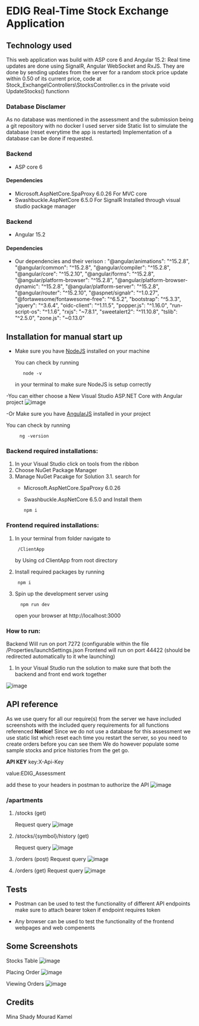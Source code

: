 # EDIG Real-Time Stock Exchange Application

## Technology used
This web application was build with ASP core 6 and Angular 15.2:
Real time updates are done using SignalR, Angular WebSocket and RxJS.
They are done by sending updates from the server for a random stock price update within 0.50 of its current price, code at Stock_Exchange\Controllers\StocksController.cs
in the private void UpdateStocks() functionn

### Database Disclamer
  As no database was mentioned in the assessment and the submission being a git repository with no docker I used server side Static list to simulate the database (reset everytime the app is restarted)
  Implementation of a database can be done if requested.
### Backend 
- ASP core 6
#### Dependencies

- Microsoft.AspNetCore.SpaProxy 6.0.26
  For MVC core
- Swashbuckle.AspNetCore 6.5.0
  For SignalR
Installed through visual studio package manager

### Backend 
- Angular 15.2
#### Dependencies
- Our dependencies and their verison :
"@angular/animations": "^15.2.8",
"@angular/common": "^15.2.8",
"@angular/compiler": "^15.2.8",
"@angular/core": "^15.2.10",
"@angular/forms": "^15.2.8",
"@angular/platform-browser": "^15.2.8",
"@angular/platform-browser-dynamic": "^15.2.8",
"@angular/platform-server": "^15.2.8",
"@angular/router": "^15.2.10",
"@aspnet/signalr": "^1.0.27",
"@fortawesome/fontawesome-free": "^6.5.2",
"bootstrap": "^5.3.3",
"jquery": "^3.6.4",
"oidc-client": "^1.11.5",
"popper.js": "^1.16.0",
"run-script-os": "^1.1.6",
"rxjs": "~7.8.1",
"sweetalert2": "^11.10.8",
"tslib": "^2.5.0",
"zone.js": "~0.13.0"

  
## Installation for manual start up


- Make sure you have [NodeJS](https://nodejs.org/en/) installed on your machine

  You can check by running

         node -v

  in your terminal to make sure NodeJS is setup correctly

-You can either choose a New Visual Studio ASP.NET Core with Angular project
![image](https://github.com/minashady/assets/blob/main/CoreProject.png)

-Or Make sure you have [AngularJS](https://angular.io/guide/setup-local) installed in your project

You can check by running

         ng -version

### Backend required installations:
1. In your Visual Studio click on tools from the ribbon
2. Choose NuGet Package Manager
3. Manage NuGet Pacakge for Solution
   3.1. search for
   - Microsoft.AspNetCore.SpaProxy 6.0.26
   - Swashbuckle.AspNetCore 6.5.0
     and Install them
  

         npm i

### Frontend required installations:

1.  In your terminal from folder navigate to

         /ClientApp
    
    by Using cd ClientApp from root directory


3.  Install required packages by running

         npm i

4.  Spin up the development server using

          npm run dev

    open your browser at http://localhost:3000

### How to run:

Backend Will run on port 7272 (configurable within the file /Properties/launchSettings.json
Frontend will run on port 44422 (should be redirected automatically to it whe launching)

1.  In your Visual Studio run the solution to make sure that both the backend and front end work together

![image](https://github.com/minashady/assets/blob/main/RunCore.png)



## API reference
As we use query for all our require(s) from the server we have included screenshots with the included query requirements for all functions referenced 
**Notice!**
Since we do not use a database for this assessment we use static list which reset each time you restart the server, so you need to create orders before you can see them
We do however populate some sample stocks and price histories from the get go.

**API KEY**
key:X-Api-Key

value:EDIG_Assessment

add these to your headers in postman to authorize the API
![image](https://github.com/minashady/assets/blob/main/APIKey.png)
### /apartments

1.  /stocks (get) 

    Request query
![image](https://github.com/minashady/assets/blob/main/Stocks.png)


2.  /stocks/{symbol}/history (get)
    
    Request query
     ![image](https://github.com/minashady/assets/blob/main/Stock%20History.png)

3. /orders (post)
    Request query
      ![image](https://github.com/minashady/assets/blob/main/PostOrdes.png)
   
4. /orders (get)
    Request query
      ![image](https://github.com/minashady/assets/blob/main/GetOrders.png)


## Tests

- Postman can be used to test the functionality of different API endpoints make sure to attach bearer token if endpoint requires token

- Any browser can be used to test the functionality of the frontend webpages and web compenents

## Some Screenshots 
Stocks Table
![image](https://github.com/minashady/assets/blob/main/StocksTable.png)

Placing Order
![image](https://github.com/minashady/assets/blob/main/PlacingOrder.png)

Viewing Orders
![image](https://github.com/minashady/assets/blob/main/ViewingOrders.png)

## Credits

Mina Shady Mourad Kamel

